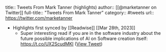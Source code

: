 title:: Tweets From Mark Tanner (highlights)
author:: [[@marketanner on Twitter]]
full-title:: "Tweets From Mark Tanner"
category:: #tweets
url:: https://twitter.com/marketanner

- Highlights first synced by [[Readwise]] [[Mar 28th, 2023]]
	- Super interesting read if you are in the software industry about the future possible implications of AI on Software creation itself: 
	  https://t.co/UX2ScudMKI ([View Tweet](https://twitter.com/marketanner/status/1639757744541691904))